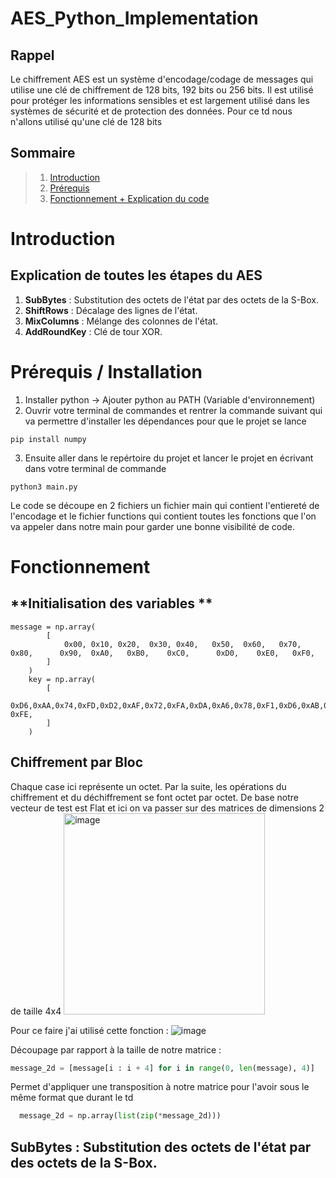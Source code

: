 # AES_Python_Implementation

## Rappel

Le chiffrement AES est un système d'encodage/codage de messages qui utilise une clé de chiffrement de 128 bits, 192 bits ou 256 bits. Il est utilisé pour protéger les informations sensibles et est largement utilisé dans les systèmes de sécurité et de protection des données.
Pour ce td nous n'allons utilisé qu'une clé de 128 bits

## Sommaire

> 1.  [Introduction](#introduction)
> 2.  [Prérequis](#prérequis)
> 3.  [Fonctionnement + Explication du code](#Fonctionnement)

# Introduction

## Explication de toutes les étapes du AES

1. **SubBytes** : Substitution des octets de l'état par des octets de la S-Box.
2. **ShiftRows** : Décalage des lignes de l'état.
3. **MixColumns** : Mélange des colonnes de l'état.
4. **AddRoundKey** : Clé de tour XOR.

# Prérequis / Installation
1. Installer python -> Ajouter python au PATH (Variable d'environnement)
2. Ouvrir votre terminal de commandes et rentrer la commande suivant qui va permettre d'installer les dépendances pour que le projet se lance 
```
pip install numpy 
```
3. Ensuite aller dans le repértoire du projet et lancer le projet en écrivant dans votre terminal de commande
```
python3 main.py
```

Le code se découpe en 2 fichiers un fichier main qui contient l'entiereté de l'encodage et le fichier functions qui contient toutes les fonctions que l'on va appeler dans notre main pour garder une bonne visibilité de code.

# Fonctionnement

## **Initialisation des variables ** 
```
message = np.array(
        [
            0x00, 0x10, 0x20,  0x30, 0x40,   0x50,  0x60,   0x70,   0x80,      0x90,  0xA0,   0xB0,    0xC0,      0xD0,    0xE0,   0xF0,
        ]
    )
    key = np.array(
        [
            0xD6,0xAA,0x74,0xFD,0xD2,0xAF,0x72,0xFA,0xDA,0xA6,0x78,0xF1,0xD6,0xAB,0x76, 0xFE,
        ]
    )
```


## **Chiffrement par Bloc** 
Chaque case ici  représente un octet. Par la suite, les opérations du chiffrement et du déchiffrement se font octet par octet.
De base notre vecteur de test est Flat et ici on va passer sur des matrices de dimensions 2 de taille 4x4 
<img width="322" alt="image" src="https://github.com/Robi04/AES_Python_Implementation/assets/63416313/91aaa7d8-8518-49d2-add9-62da6aa8c1a0">

Pour ce faire j'ai utilisé cette fonction : 
![image](https://github.com/Robi04/AES_Python_Implementation/assets/63416313/a2679615-6a3e-4571-ae1a-6d2a288cfe3c)

Découpage par rapport à la taille de notre matrice :
```python
message_2d = [message[i : i + 4] for i in range(0, len(message), 4)]
```

Permet d'appliquer une transposition à notre matrice pour l'avoir sous le même format que durant le td
  ```python
    message_2d = np.array(list(zip(*message_2d)))
```




## **SubBytes** : Substitution des octets de l'état par des octets de la S-Box.




